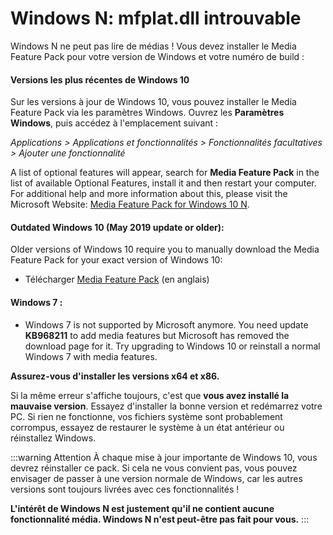 # Windows N: mfplat.dll introuvable

Windows N ne peut pas lire de médias ! Vous devez installer le Media Feature Pack pour votre version de Windows et votre numéro de build :

#### Versions les plus récentes de Windows 10
Sur les versions à jour de Windows 10, vous pouvez installer le Media Feature Pack via les paramètres Windows. Ouvrez les **Paramètres Windows**, puis accédez à l'emplacement suivant :

*Applications > Applications et fonctionnalités > Fonctionnalités facultatives > Ajouter une fonctionnalité*

A list of optional features will appear, search for **Media Feature Pack** in the list of available Optional Features, install it and then restart your computer. For additional help and more information about this, please visit the Microsoft Website: [Media Feature Pack for Windows 10 N](https://support.microsoft.com/en-us/help/4516397/media-feature-pack-for-windows-10-n-november-2019).

#### Outdated Windows 10 (May 2019 update or older):
Older versions of Windows 10 require you to manually download the Media Feature Pack for your exact version of Windows 10:
  * Télécharger [Media Feature Pack](https://www.microsoft.com/en-us/software-download/mediafeaturepack) (en anglais)

#### Windows 7 :
  * Windows 7 is not supported by Microsoft anymore. You need update **KB968211** to add media features but Microsoft has removed the download page for it. Try upgrading to Windows 10 or reinstall a normal Windows 7 with media features.

**Assurez-vous d'installer les versions x64 et x86.**

Si la même erreur s'affiche toujours, c'est que **vous avez installé la mauvaise version**. Essayez d'installer la bonne version et redémarrez votre PC. Si rien ne fonctionne, vos fichiers système sont probablement corrompus, essayez de restaurer le système à un état antérieur ou réinstallez Windows.

:::warning
Attention À chaque mise à jour importante de Windows 10, vous devrez réinstaller ce pack. Si cela ne vous convient pas, vous pouvez envisager de passer à une version normale de Windows, car les autres versions sont toujours livrées avec ces fonctionnalités !

**L'intérêt de Windows N est justement qu'il ne contient aucune fonctionnalité média. Windows N n'est peut-être pas fait pour vous.**
:::